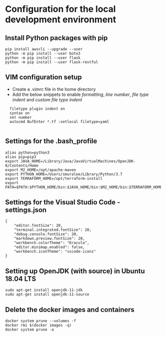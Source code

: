 # Configuration for the local development environment

## Install Python packages with pip
```
pip install awscli --upgrade --user
python -m pip install --user boto3
python -m pip install --user flask
python -m pip install --user flask-restful

```

## VIM configuration setup
* Create a .vimrc file in the home directory
* Add the below snippets to enable *formatting*, *line number*, *file type indent* and *custom file type indent*
```
  filetype plugin indent on
  syntax on
  set number
  autocmd BufEnter *.tf :setlocal filetype=yaml
  
```

## Settings for the .bash_profile
```
alias python=python3
alias pip=pip3
export JAVA_HOME=/Library/Java/JavaVirtualMachines/OpenJDK-8/Contents/Home
export M2_HOME=/opt/apache-maven
export PYTHON_HOME=/Users/smuralee/Library/Python/3.7
export TERRAFORM_HOME=/opt/terraform-install
export PATH=$PATH:$PYTHON_HOME/bin:$JAVA_HOME/bin:$M2_HOME/bin:$TERRAFORM_HOME

```

## Settings for the Visual Studio Code - settings.json
```
{
    "editor.fontSize": 20,
    "terminal.integrated.fontSize": 20,
    "debug.console.fontSize": 20,
    "markdown.preview.fontSize": 20,
    "workbench.colorTheme": "Dracula",
    "editor.minimap.enabled": false,
    "workbench.iconTheme": "vscode-icons"
}

```

## Setting up OpenJDK (with source) in Ubuntu 18.04 LTS
```
sudo apt-get install openjdk-11-jdk
sudo apt-get install openjdk-11-source
```
## Delete the docker images and containers
```
docker system prune --volumes -f
docker rmi $(docker images -q)
docker system prune -a

```
